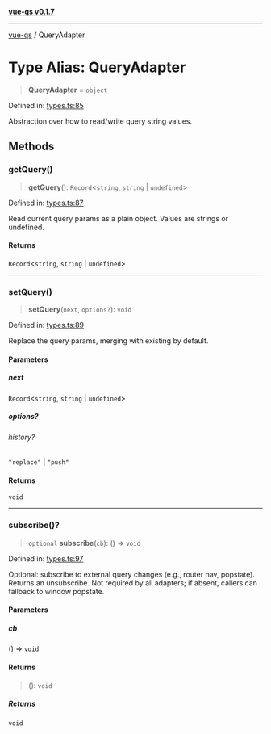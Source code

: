 [**vue-qs v0.1.7**](../README.md)

***

[vue-qs](../README.md) / QueryAdapter

# Type Alias: QueryAdapter

> **QueryAdapter** = `object`

Defined in: [types.ts:85](https://github.com/iamsomraj/vue-qs/blob/8dd8b9116f5f79adc1bc1b23a2ea361a3c83a0ab/src/types.ts#L85)

Abstraction over how to read/write query string values.

## Methods

### getQuery()

> **getQuery**(): `Record`\<`string`, `string` \| `undefined`\>

Defined in: [types.ts:87](https://github.com/iamsomraj/vue-qs/blob/8dd8b9116f5f79adc1bc1b23a2ea361a3c83a0ab/src/types.ts#L87)

Read current query params as a plain object. Values are strings or undefined.

#### Returns

`Record`\<`string`, `string` \| `undefined`\>

***

### setQuery()

> **setQuery**(`next`, `options?`): `void`

Defined in: [types.ts:89](https://github.com/iamsomraj/vue-qs/blob/8dd8b9116f5f79adc1bc1b23a2ea361a3c83a0ab/src/types.ts#L89)

Replace the query params, merging with existing by default.

#### Parameters

##### next

`Record`\<`string`, `string` \| `undefined`\>

##### options?

###### history?

`"replace"` \| `"push"`

#### Returns

`void`

***

### subscribe()?

> `optional` **subscribe**(`cb`): () => `void`

Defined in: [types.ts:97](https://github.com/iamsomraj/vue-qs/blob/8dd8b9116f5f79adc1bc1b23a2ea361a3c83a0ab/src/types.ts#L97)

Optional: subscribe to external query changes (e.g., router nav, popstate).
Returns an unsubscribe. Not required by all adapters; if absent, callers can fallback to window popstate.

#### Parameters

##### cb

() => `void`

#### Returns

> (): `void`

##### Returns

`void`
